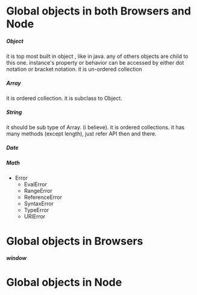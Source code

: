 # Global objects in both Browsers and Node

##### Object

it is top most built in object , like in java. any of others objects are child to this one. 
 instance's property or behavior can be accessed by either dot notation or bracket notation.
 it is un-ordered collection

##### Array

it is ordered collection.
it is subclass to Object.

##### String

it should be sub type of Array. \(i believe\). it is ordered collections.
it has many methods \(except length\), just refer API then and there.

##### Date

##### Math

* Error
  * EvalError
  * RangeError
  * ReferenceError
  * SyntaxError
  * TypeError
  * URIError


# Global objects in Browsers

##### window

# Global objects in  Node

